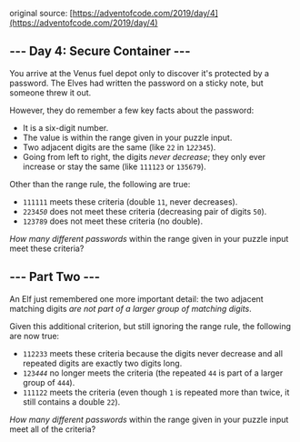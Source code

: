 original source: [https://adventofcode.com/2019/day/4](https://adventofcode.com/2019/day/4)
## --- Day 4: Secure Container ---
You arrive at the Venus fuel depot only to discover it's protected by a password.  The Elves had written the password on a sticky note, but someone threw it out.

However, they do remember a few key facts about the password:


 - It is a six-digit number.
 - The value is within the range given in your puzzle input.
 - Two adjacent digits are the same (like <code>22</code> in <code>1<em>22</em>345</code>).
 - Going from left to right, the digits <em>never decrease</em>; they only ever increase or stay the same (like <code>111123</code> or <code>135679</code>).

Other than the range rule, the following are true:


 - <code>111111</code> meets these criteria (double <code>11</code>, never decreases).
 - <code>2234<em>50</em></code> does not meet these criteria (decreasing pair of digits <code>50</code>).
 - <code>123789</code> does not meet these criteria (no double).

<em>How many different passwords</em> within the range given in your puzzle input meet these criteria?


## --- Part Two ---
An Elf just remembered one more important detail: the two adjacent matching digits <em>are not part of a larger group of matching digits</em>.

Given this additional criterion, but still ignoring the range rule, the following are now true:


 - <code>112233</code> meets these criteria because the digits never decrease and all repeated digits are exactly two digits long.
 - <code>123<em>444</em></code> no longer meets the criteria (the repeated <code>44</code> is part of a larger group of <code>444</code>).
 - <code>111122</code> meets the criteria (even though <code>1</code> is repeated more than twice, it still contains a double <code>22</code>).

<em>How many different passwords</em> within the range given in your puzzle input meet all of the criteria?


